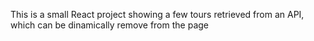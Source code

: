 This is a small React project showing a few tours retrieved from an API, which can be dinamically remove from the page

